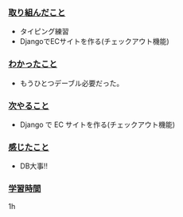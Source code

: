 ### <u>取り組んだこと</u>
- タイピング練習
- DjangoでECサイトを作る(チェックアウト機能)

### <u>わかったこと</u>
-  もうひとつデーブル必要だった。

### <u>次やること</u>
- Django で EC サイトを作る(チェックアウト機能)

### <u>感じたこと</u>
- DB大事!!

### <u>学習時間</u>
1h